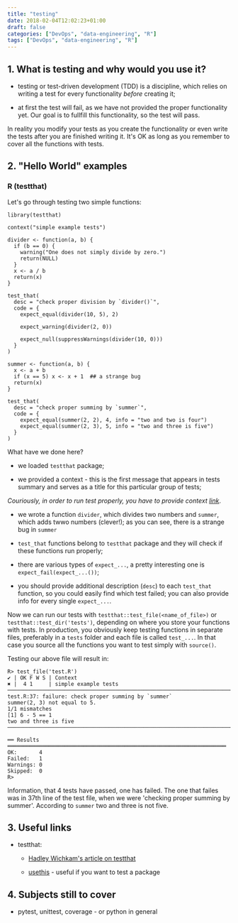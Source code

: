 ```yaml
---
title: "testing"
date: 2018-02-04T12:02:23+01:00
draft: false
categories: ["DevOps", "data-engineering", "R"]
tags: ["DevOps", "data-engineering", "R"]
---
```


## 1. What is testing and why would you use it?

* testing or test-driven development (TDD) is a discipline, which relies on writing a test for every functionality *before* creating it;

* at first the test will fail, as we have not provided the proper functionality yet. Our goal is to fullfill this functionality, so the test will pass.

In reality you modify your tests as you create the functionality or even write the tests after you are finished writing it. It's OK as long as you remember to cover all the functions with tests.

## 2. "Hello World" examples

### R (testthat)

Let's go through testing two simple functions:

```
library(testthat)

context("simple example tests")

divider <- function(a, b) {
  if (b == 0) {
    warning("One does not simply divide by zero.")
    return(NULL)
  }
  x <- a / b
  return(x)
}

test_that(
  desc = "check proper division by `divider()`",
  code = {
    expect_equal(divider(10, 5), 2)

    expect_warning(divider(2, 0))

    expect_null(suppressWarnings(divider(10, 0)))
  }
)

summer <- function(a, b) {
  x <- a + b
  if (x == 5) x <- x + 1  ## a strange bug
  return(x)
}

test_that(
  desc = "check proper summing by `summer`",
  code = {
    expect_equal(summer(2, 2), 4, info = "two and two is four")
    expect_equal(summer(2, 3), 5, info = "two and three is five")
  }
)
```

What have we done here?

* we loaded `testthat` package;

* we provided a context - this is the first message that appears in tests summary and serves as a title for this particular group of tests;

*Couriously, in order to run test properly, you *have to* provide context [link](https://stackoverflow.com/questions/50083521/error-in-xmethod-attempt-to-apply-non-function-in-testthat-test-when)*.

* we wrote a function `divider`, which divides two numbers and `summer`, which adds twwo numbers (clever!); as you can see, there is a strange bug in `summer`

* `test_that` functions belong to `testthat` package and they will check if these functions run properly;

* there are various types of `expect_...`, a pretty interesting one is `expect_fail(expect_...())`;

* you should provide additional description (`desc`) to each `test_that` function, so you could easily find which test failed; you can also provide info for every single `expect_...`.


Now we can run our tests with `testthat::test_file(<name_of_file>)` or `testthat::test_dir('tests')`, depending on where you store your functions with tests. In production, you obviously keep testing functions in separate files, preferably in a `tests` folder and each file is called `test_...`.  In that case you source all the functions you want to test simply with `source()`.



Testing our above file will result in:

```
R> test_file('test.R')                                                          
✔ | OK F W S | Context
✖ |  4 1     | simple example tests
────────────────────────────────────────────────────────────────────────────────
test.R:37: failure: check proper summing by `summer`
summer(2, 3) not equal to 5.
1/1 mismatches
[1] 6 - 5 == 1
two and three is five
────────────────────────────────────────────────────────────────────────────────

══ Results ═════════════════════════════════════════════════════════════════════
OK:       4
Failed:   1
Warnings: 0
Skipped:  0
R> 
```

Information, that 4 tests have passed, one has failed. The one that failes was in 37th line of the test file, when we were 'checking proper summing by summer'. According to `summer` two and three is not five.



## 3. Useful links

* testthat:

    * [Hadley Wichkam's article on testthat](https://journal.r-project.org/archive/2011/RJ-2011-002/RJ-2011-002.pdf)

    * [usethis](https://github.com/r-lib/usethis) - useful if you want to test a package

## 4. Subjects still to cover

* pytest, unittest, coverage - or python in general
